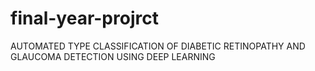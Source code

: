 # final-year-projrct
AUTOMATED TYPE CLASSIFICATION OF DIABETIC RETINOPATHY AND GLAUCOMA DETECTION USING DEEP LEARNING
